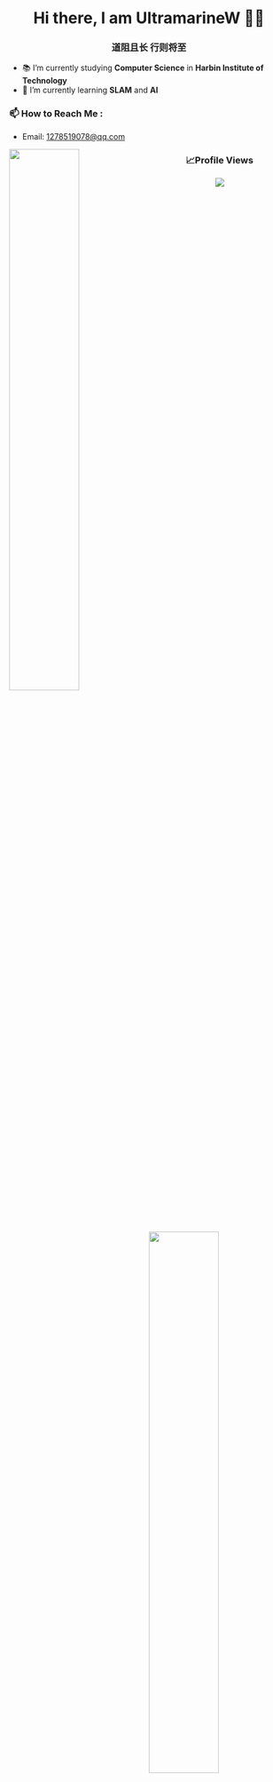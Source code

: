 <h1 align="center">Hi there, I am UltramarineW 👨‍💻</h1>
<h3 align="center">道阻且长 行则将至</h3>

- 📚 I’m currently studying **Computer Science** in **Harbin Institute of Technology**
- 🌱 I’m currently learning **SLAM** and **AI**

### 📫 How to Reach Me :
- Email: 1278519078@qq.com
<img width="50%" align="left" src="https://github-readme-stats.vercel.app/api?username=UltramarineW&show_icons=true&hide_border=true" />
<img width="50%" align="right" src="https://github-readme-stats.vercel.app/api/wakatime?username=@UltramarineW&v=2&hide_border=true" />

<h3 align="center">📈Profile Views</h3>
<p align="center">
  <img src="https://profile-counter.glitch.me/UltramarineW/count.svg" />
</p>

